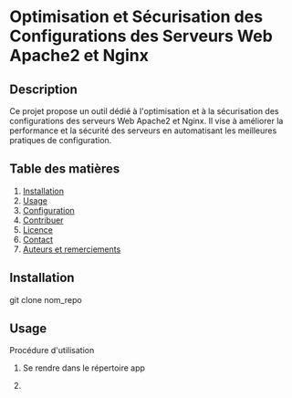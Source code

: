 # Optimisation et Sécurisation des Configurations des Serveurs Web Apache2 et Nginx

## Description
Ce projet propose un outil dédié à l'optimisation et à la sécurisation des configurations des serveurs Web Apache2 et Nginx. Il vise à améliorer la performance et la sécurité des serveurs en automatisant les meilleures pratiques de configuration.

## Table des matières
1. [Installation](#installation)
2. [Usage](#usage)
3. [Configuration](#configuration)
4. [Contribuer](#contribuer)
5. [Licence](#licence)
6. [Contact](#contact)
7. [Auteurs et remerciements](#auteurs-et-remerciements)

## Installation

git clone nom_repo

## Usage

Procédure d'utilisation 

1. Se rendre dans le répertoire app


2. 